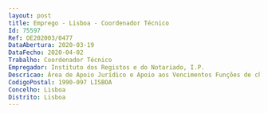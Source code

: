 ```yaml
--- 
layout: post
title: Emprego - Lisboa - Coordenador Técnico
Id: 75597
Ref: OE202003/0477
DataAbertura: 2020-03-19
DataFecho: 2020-04-02
Trabalho: Coordenador Técnico
Empregador: Instituto dos Registos e do Notariado, I.P.
Descricao: Área de Apoio Jurídico e Apoio aos Vencimentos Funções de chefia técnica e administrativa e execução de trabalhos de maior complexidade, segundo orientações e diretivas superiores, com relativo grau de autonomia e responsabilidade, na respectiva área 
CodigoPostal: 1990-097 LISBOA
Concelho: Lisboa
Distrito: Lisboa
--- 
```

